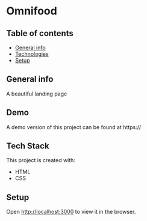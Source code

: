 # Omnifood

## Table of contents

- [General info](#general-info)
- [Technologies](#technologies)
- [Setup](#setup)

## General info

A beautiful landing page

## Demo

A demo version of this project can be found at https://

## Tech Stack

This project is created with:

- HTML
- CSS

## Setup

Open [http://localhost:3000](http://localhost:3000) to view it in the browser.
